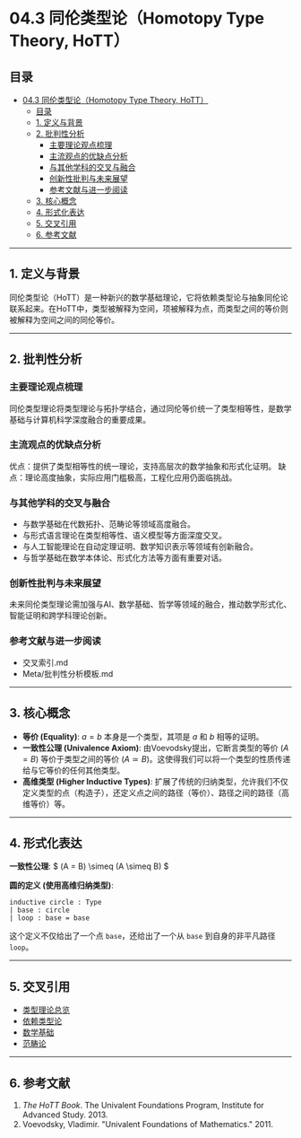 # 04.3 同伦类型论（Homotopy Type Theory, HoTT）

## 目录

- [04.3 同伦类型论（Homotopy Type Theory, HoTT）](#043-同伦类型论homotopy-type-theory-hott)
  - [目录](#目录)
  - [1. 定义与背景](#1-定义与背景)
  - [2. 批判性分析](#2-批判性分析)
    - [主要理论观点梳理](#主要理论观点梳理)
    - [主流观点的优缺点分析](#主流观点的优缺点分析)
    - [与其他学科的交叉与融合](#与其他学科的交叉与融合)
    - [创新性批判与未来展望](#创新性批判与未来展望)
    - [参考文献与进一步阅读](#参考文献与进一步阅读)
  - [3. 核心概念](#3-核心概念)
  - [4. 形式化表达](#4-形式化表达)
  - [5. 交叉引用](#5-交叉引用)
  - [6. 参考文献](#6-参考文献)

---

## 1. 定义与背景

同伦类型论（HoTT）是一种新兴的数学基础理论，它将依赖类型论与抽象同伦论联系起来。在HoTT中，类型被解释为空间，项被解释为点，而类型之间的等价则被解释为空间之间的同伦等价。

---

## 2. 批判性分析

### 主要理论观点梳理

同伦类型理论将类型理论与拓扑学结合，通过同伦等价统一了类型相等性，是数学基础与计算机科学深度融合的重要成果。

### 主流观点的优缺点分析

优点：提供了类型相等性的统一理论，支持高层次的数学抽象和形式化证明。
缺点：理论高度抽象，实际应用门槛极高，工程化应用仍面临挑战。

### 与其他学科的交叉与融合

- 与数学基础在代数拓扑、范畴论等领域高度融合。
- 与形式语言理论在类型相等性、语义模型等方面深度交叉。
- 与人工智能理论在自动定理证明、数学知识表示等领域有创新融合。
- 与哲学基础在数学本体论、形式化方法等方面有重要对话。

### 创新性批判与未来展望

未来同伦类型理论需加强与AI、数学基础、哲学等领域的融合，推动数学形式化、智能证明和跨学科理论创新。

### 参考文献与进一步阅读

- 交叉索引.md
- Meta/批判性分析模板.md

---

## 3. 核心概念

- **等价 (Equality)**: $a = b$ 本身是一个类型，其项是 $a$ 和 $b$ 相等的证明。
- **一致性公理 (Univalence Axiom)**: 由Voevodsky提出，它断言类型的等价 $(A = B)$ 等价于类型之间的等价 $(A \simeq B)$。这使得我们可以将一个类型的性质传递给与它等价的任何其他类型。
- **高维类型 (Higher Inductive Types)**: 扩展了传统的归纳类型，允许我们不仅定义类型的点（构造子），还定义点之间的路径（等价）、路径之间的路径（高维等价）等。

---

## 4. 形式化表达

**一致性公理**:
$ (A = B) \simeq (A \simeq B) $

**圆的定义 (使用高维归纳类型)**:

```lean
inductive circle : Type
| base : circle
| loop : base = base
```

这个定义不仅给出了一个点 `base`，还给出了一个从 `base` 到自身的非平凡路径 `loop`。

---

## 5. 交叉引用

- [类型理论总览](README.md)
- [依赖类型论](04.2_Dependent_Type_Theory.md)
- [数学基础](README.md)
- [范畴论](README.md)

---

## 6. 参考文献

1. *The HoTT Book*. The Univalent Foundations Program, Institute for Advanced Study. 2013.
2. Voevodsky, Vladimir. "Univalent Foundations of Mathematics." 2011.
